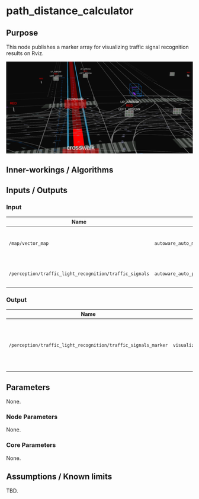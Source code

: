 # path_distance_calculator

## Purpose

This node publishes a marker array for visualizing traffic signal recognition results on Rviz.

![sample_img](./images/traffic_light_recognition_visualization_sample.png)

## Inner-workings / Algorithms

## Inputs / Outputs

### Input

| Name                                                    | Type                                                     | Description                                       |
| ------------------------------------------------------- | -------------------------------------------------------- | ------------------------------------------------- |
| `/map/vector_map`                                       | `autoware_auto_mapping_msgs::msg::HADMapBin`             | Vector map for getting traffic signal information |
| `/perception/traffic_light_recognition/traffic_signals` | `autoware_auto_perception_msgs::msg::TrafficSignalArray` | The result of traffic signal recognition          |

### Output

| Name                                                           | Type                                   | Description                                                                    |
| -------------------------------------------------------------- | -------------------------------------- | ------------------------------------------------------------------------------ |
| `/perception/traffic_light_recognition/traffic_signals_marker` | `visualization_msgs::msg::MarkerArray` | Publish a marker array for visualization of traffic signal recognition results |

## Parameters

None.

### Node Parameters

None.

### Core Parameters

None.

## Assumptions / Known limits

TBD.
